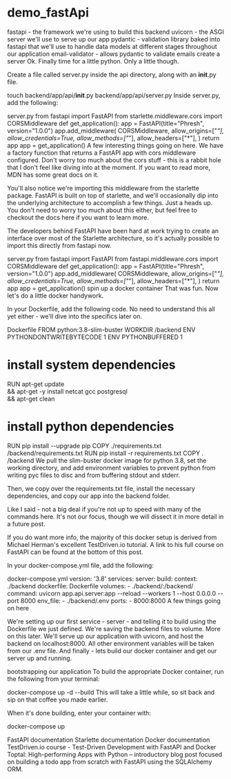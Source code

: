 # demo_fastApi
fastapi - the framework we're using to build this backend
uvicorn - the ASGI server we'll use to serve up our app
pydantic - validation library baked into fastapi that we'll use to handle data models at different stages throughout our application
email-validator - allows pydantic to validate emails
create a server
Ok. Finally time for a little python. Only a little though.

Create a file called server.py inside the api directory, along with an __init__.py file.

touch backend/app/api/__init__.py backend/app/api/server.py
Inside server.py, add the following:

server.py
from fastapi import FastAPI
from starlette.middleware.cors import CORSMiddleware
def get_application():
    app = FastAPI(title="Phresh", version="1.0.0")
    app.add_middleware(
        CORSMiddleware,
        allow_origins=["*"],
        allow_credentials=True,
        allow_methods=["*"],
        allow_headers=["*"],
    )
    return app
app = get_application()
A few interesting things going on here. We have a factory function that returns a FastAPI app with cors middleware configured. Don't worry too much about the cors stuff - this is a rabbit hole that I don't feel like diving into at the moment. If you want to read more, MDN has some great docs on it.

You'll also notice we're importing this middleware from the starlette package. FastAPI is built on top of starlette, and we'll occasionally dip into the underlying architecture to accomplish a few things. Just a heads up. You don't need to worry too much about this either, but feel free to checkout the docs here if you want to learn more.

The developers behind FastAPI have been hard at work trying to create an interface over most of the Starlette architecture, so it's actually possible to import this directly from fastapi now.

server.py
from fastapi import FastAPI
from fastapi.middleware.cors import CORSMiddleware
def get_application():
    app = FastAPI(title="Phresh", version="1.0.0")
    app.add_middleware(
        CORSMiddleware,
        allow_origins=["*"],
        allow_credentials=True,
        allow_methods=["*"],
        allow_headers=["*"],
    )
    return app
app = get_application()
spin up a docker container
That was fun. Now let's do a little docker handywork.

In your Dockerfile, add the following code. No need to understand this all yet either - we'll dive into the specifics later on.

Dockerfile
FROM python:3.8-slim-buster
WORKDIR /backend
ENV PYTHONDONTWRITEBYTECODE 1
ENV PYTHONBUFFERED 1
# install system dependencies
RUN apt-get update \
  && apt-get -y install netcat gcc postgresql \
  && apt-get clean
# install python dependencies
RUN pip install --upgrade pip
COPY ./requirements.txt /backend/requirements.txt
RUN pip install -r requirements.txt
COPY . /backend
We pull the slim-buster docker image for python 3.8, set the working directory, and add environment variables to prevent python from writing pyc files to disc and from buffering stdout and stderr.

Then, we copy over the requirements.txt file, install the necessary dependencies, and copy our app into the backend folder.

Like I said - not a big deal if you're not up to speed with many of the commands here. It's not our focus, though we will dissect it in more detail in a future post.

If you do want more info, the majority of this docker setup is derived from Michael Herman's excellent TestDriven.io tutorial. A link to his full course on FastAPI can be found at the bottom of this post.

In your docker-compose.yml file, add the following:

docker-compose.yml
version: '3.8'
services:
  server:
    build:
      context: ./backend
      dockerfile: Dockerfile
    volumes:
      - ./backend/:/backend/
    command: uvicorn app.api.server:app --reload --workers 1 --host 0.0.0.0 --port 8000
    env_file:
      - ./backend/.env
    ports:
      - 8000:8000
A few things going on here

We're setting up our first service - server - and telling it to build using the Dockerfile we just defined.
We're saving the backend files to volume. More on this later.
We'll serve up our application with uvicorn, and host the backend on localhost:8000.
All other environment variables will be taken from our .env file.
And finally - lets build our docker container and get our server up and running.

bootstrapping our application
To build the appropriate Docker container, run the following from your terminal:

docker-compose up -d --build
This will take a little while, so sit back and sip on that coffee you made earlier.

When it's done building, enter your container with:

docker-compose up

FastAPI documentation
Starlette documentation
Docker documentation
TestDriven.io course - Test-Driven Development with FastAPI and Docker
Toptal: High-performing Apps with Python – introductory blog post focused on building a todo app from scratch with FastAPI using the SQLAlchemy ORM.
